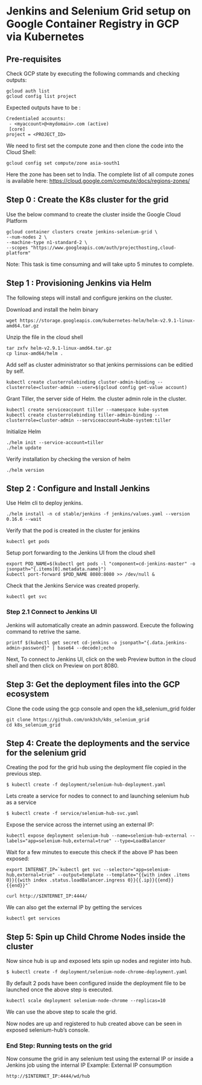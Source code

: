 # Jenkins and Selenium Grid setup on Google Container Registry in GCP via Kubernetes

## Pre-requisites
Check GCP state by executing the following commands and checking outputs:
```
gcloud auth list
gcloud config list project
```
Expected outputs have to be :
```
Credentialed accounts:
 - <myaccount>@<mydomain>.com (active)
 [core]
project = <PROJECT_ID>
```
We need to first set the compute zone and then clone the code into the Cloud Shell:
```
gcloud config set compute/zone asia-south1
```
Here the zone has been set to India.
The complete list of all compute zones is available here: https://cloud.google.com/compute/docs/regions-zones/

## Step 0 : Create the K8s cluster for the grid
Use the below command to create the cluster inside the Google Cloud Platform
```
gcloud container clusters create jenkins-selenium-grid \
--num-nodes 2 \
--machine-type n1-standard-2 \
--scopes "https://www.googleapis.com/auth/projecthosting,cloud-platform"
```
Note: This task is time consuming and will take upto 5 minutes to complete.

## Step 1 : Provisioning Jenkins via Helm
The following steps will install and configure jenkins on the cluster.

Download and install the helm binary
```
wget https://storage.googleapis.com/kubernetes-helm/helm-v2.9.1-linux-amd64.tar.gz
```

Unzip the file in the cloud shell
```
tar zxfv helm-v2.9.1-linux-amd64.tar.gz
cp linux-amd64/helm .
```

Add self as cluster administrator so that jenkins permissions can be editied by self.
```
kubectl create clusterrolebinding cluster-admin-binding --clusterrole=cluster-admin --user=$(gcloud config get-value account)
```
Grant Tiller, the server side of Helm. the cluster admin role in the cluster.
```
kubectl create serviceaccount tiller --namespace kube-system
kubectl create clusterrolebinding tiller-admin-binding --clusterrole=cluster-admin --serviceaccount=kube-system:tiller
```

Initialize Helm
```
./helm init --service-account=tiller
./helm update
```

Verify installation by checking the version of helm
```
./helm version
```
## Step 2 : Configure and Install Jenkins
Use Helm cli to deploy jenkins.
```
./helm install -n cd stable/jenkins -f jenkins/values.yaml --version 0.16.6 --wait
```

Verify that the pod is created in the cluster for jenkins
```
kubectl get pods
```

Setup port forwarding to the Jenkins UI from the cloud shell
```
export POD_NAME=$(kubectl get pods -l "component=cd-jenkins-master" -o jsonpath="{.items[0].metadata.name}")
kubectl port-forward $POD_NAME 8080:8080 >> /dev/null &
```

Check that the Jenkins Service was created properly.
```
kubectl get svc
```

### Step 2.1 Connect to Jenkins UI
Jenkins will automatically create an admin password. Execute the following command to retrive the same.
```
printf $(kubectl get secret cd-jenkins -o jsonpath="{.data.jenkins-admin-password}" | base64 --decode);echo
```

Next, To connect to Jenkins UI, click on the web Preview button in the cloud shell and then click on Preview on port 8080.


## Step 3: Get the deployment files into the GCP ecosystem
Clone the code using the gcp console and open the k8_selenium_grid folder
```
git clone https://github.com/onk3sh/k8s_selenium_grid
cd k8s_selenium_grid
```

## Step 4: Create the deployments and the service for the selenium grid 
Creating the pod for the grid hub using the deployment file copied in the previous step.
```
$ kubectl create -f deployment/selenium-hub-deployment.yaml
```

Lets create a service for nodes to connect to and launching selenium hub as a service
```
$ kubectl create -f service/selenium-hub-svc.yaml
```

Expose the service across the internet using an external IP:
```
kubectl expose deployment selenium-hub --name=selenium-hub-external --labels="app=selenium-hub,external=true" --type=LoadBalancer
```
Wait for a few minutes to execute this check if the above IP has been exposed:
```
export INTERNET_IP=`kubectl get svc --selector="app=selenium-hub,external=true" --output=template --template="{{with index .items 0}}{{with index .status.loadBalancer.ingress 0}}{{.ip}}{{end}}{{end}}"`

curl http://$INTERNET_IP:4444/
```
We can also get the external IP by getting the services
```
kubectl get services
```

## Step 5: Spin up Child Chrome Nodes inside the cluster
Now since hub is up and exposed lets spin up nodes and register into hub.
```
$ kubectl create -f deployment/selenium-node-chrome-deployment.yaml
```
By default 2 pods have been configured inside the deployment file to be launched once the above step is executed.
```
kubectl scale deployment selenium-node-chrome --replicas=10
```
We can use the above step to scale the grid.

Now nodes are up and registered to hub created above can be seen in exposed selenium-hub’s console. 

### End Step: Running tests on the grid
Now consume the grid in any selenium test using the external IP or inside a Jenkins job using the internal IP
Example: External IP consumption
```
http://$INTERNET_IP:4444/wd/hub
```
